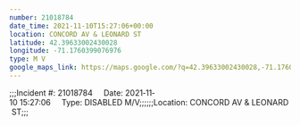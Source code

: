 ```yaml
---
number: 21018784
date_time: 2021-11-10T15:27:06+00:00
location: CONCORD AV & LEONARD ST
latitude: 42.39633002430028
longitude: -71.1760399076976
type: M V
google_maps_link: https://maps.google.com/?q=42.39633002430028,-71.1760399076976
---
```


;;;Incident #: 21018784     Date: 2021‐11‐10 15:27:06     Type: DISABLED M/V;;;;;;Location: CONCORD AV & LEONARD ST;;;
